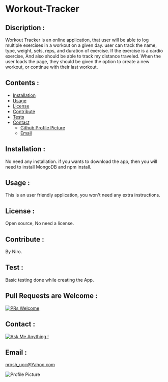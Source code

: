 # Workout-Tracker
 

 ## Discription :

Workout Tracker is an online application, that user will be able to log multiple exercises in a workout on a given day. user can track the name, type, weight, sets, reps, and duration of exercise. If the exercise is a cardio exercise, And also should be able to track my distance traveled. When the user loads the page, they should be given the option to create a new workout, or continue with their last workout.

## Contents : 

* [Installation](#installation)
* [Usage](#usage)
* [License](#license)
* [Contribute](#contributions)
* [Tests](#tests)
* [Contact](#Contact)
    *   [Github Profile Picture](#githubprofile)
    *   [Email](#email)

## Installation :

 No need any installation. if you wants to download the app, then you will need to install MongoDB and npm install.

## Usage : 

This is an user friendly application, you won't need any extra instructions.

## License :

Open source, No need a license. 

## Contribute : 

By Niro.

## Test : 

Basic testing done while creating the App.

## Pull Requests are Welcome : 

[![PRs Welcome](https://img.shields.io/badge/PRs-welcome-brightgreen.svg?style=flat-square)](https://github.com/niroshanwitharana/Workout-Tracker)

## Contact :

[![Ask Me Anything !](https://img.shields.io/badge/Ask%20me-anything-1abc9c.svg)](https://GitHub.com"/niro)

## Email :

nrosh_uoc@Yahoo.com

![Profile Picture](https://avatars3.githubusercontent.com/u/43881595?v=4)
